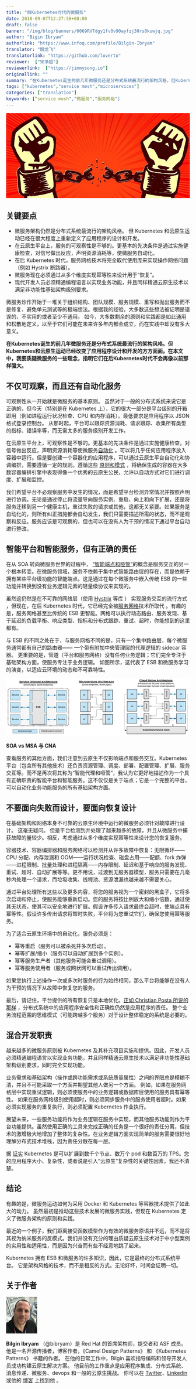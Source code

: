 ```yaml
---
title: "后Kubernetes时代的微服务"
date: 2018-09-07T12:27:58+08:00
draft: false
banner: "/img/blog/banners/0069RVTdgy1fv0v90ayfzj30rs0kuwjq.jpg"
author: "Bigin Ibryam"
authorlink: "https://www.infoq.com/profile/Bilgin-Ibryam"
translator: "殷龙飞"
translatorlink: "https://github.com/loverto"
reviewer:  ["宋净超"]
reviewerlink:  ["https://jimmysong.io"]
originallink: ""
summary: "在Kubernetes诞生的前几年微服务还是分布式系统最流行的架构风格。但Kubernetes和云原生运动已经改变了应用程序设计和开发的方方面面。在本文中，我要质疑微服务的一些理念，指明它们在后Kubernetes时代不会再像以前那样强大。"
tags: ["kubernetes","service mesh","microservices"]
categories: ["translation"]
keywords: [“service mesh","微服务","服务网格"]
---
```


![](006tNbRwgy1fuxayjq7oej30n30ammzp.jpg)

## 关键要点

- 微服务架构仍然是分布式系统最流行的架构风格。 但 Kubernetes 和云原生运动已经在很大程度上重新定义了应用程序的设计和开发。
- 在云原生平台上，服务的可观察性是不够的。更基本的先决条件是通过实施健康检查，对信号做出反应，声明资源消耗等，使微服务自动化。
- 在后 Kubernetes 时代，服务网格技术将完全取代使用库来实现操作网络问题（例如 Hystrix 断路器）。
- 微服务现在必须通过从多个维度实现幂等性来设计用于“恢复”。
- 现代开发人员必须精通编程语言以实现业务功能，并且同样精通云原生技术以满足非功能性基础架构级别要求。

微服务炒作开始于一堆关于组织结构、团队规模、服务规模、重写和抛出服务而不是修复、避免单元测试等的极端想法。根据我的经验，大多数这些想法被证明是错误的，不实用的或者至少不通用。 如今，大多数剩余的原则和实践都是如此通用和松散地定义，以至于它们可能在未来许多年内都会成立，而在实践中却没有多大意义。

**在Kubernetes诞生的前几年微服务还是分布式系统最流行的架构风格。但Kubernetes和云原生运动已经改变了应用程序设计和开发的方方面面。在本文中，我要质疑微服务的一些理念，指明它们在后Kubernetes时代不会再像以前那样强大。**

## 不仅可观察，而且还有自动化服务

可观察性从一开始就是微服务的基本原则。 虽然对于一般的分布式系统来说它是正确的，但今天（特别是在 Kubernetes 上），它的很大一部分是平台级别的开箱即用（例如进程运行状况检查、CPU 和内存消耗）。最低要求是应用程序以 JSON 格式登录控制台。 从那时起，平台可以跟踪资源消耗、请求跟踪、收集所有类型的指标、错误率等，而无需太多的服务级别开发工作。

在云原生平台上，可观察性是不够的。更基本的先决条件是通过实施健康检查，对信号做出反应，声明资源消耗等使微服务[自动化](https://www.redhat.com/en/resources/cloud-native-container-design-whitepaper) 。可以将几乎任何应用程序放入容器中运行。但是要创建一个容器化的应用程序，可以通过云原生平台自动化和协调编排，需要遵循一定的规则。遵循这些 [原则和模式](https://leanpub.com/k8spatterns/) ，将确保生成的容器在大多数容器编排引擎中表现得像一个优秀的云原生公民，允许以自动方式对它们进行调度、扩展和监控。

我们希望平台不必观察服务中发生的情况，而是希望平台检测异常情况并按照声明进行协调。无论是通过停止将流量导向服务实例、重启、向上和向下扩展，还是将服务迁移到另一个健康主机，重试失败的请求或其他，这都无关紧要。如果服务是自动化的，则所有纠正措施都会自动发生，我们只需要描述所需的状态，而不是观察和反应。服务应该是可观察的，但也可以在没有人为干预的情况下通过平台自动进行整改。

## 智能平台和智能服务，但有正确的责任

在从 SOA 转向微服务世界的过程中， [“智能端点和哑管”](https://martinfowler.com/articles/microservices.html#SmartEndpointsAndDumbPipes)的概念是服务交互的另一个根本转变。在微服务领域，服务不依赖于集中式智能路由层的存在，而是依赖于拥有某些平台级功能的智能端点。这是通过在每个微服务中嵌入传统 ESB 的一些功能并转换到没有业务逻辑元素的轻量级协议来实现的。

虽然这仍然是在不可靠的网络层（使用 [Hystrix](https://github.com/Netflix/Hystrix) 等库 ） 实现服务交互的流行方式 ，但现在，在后 Kubernetes 时代，它已经完全被[服务网格](https://www.cncf.io/blog/2017/04/26/service-mesh-critical-component-cloud-native-stack/)技术所取代 。有趣的是，服务网格甚至比传统的 ESB 更智能。网格可以执行动态路由、服务发现、基于延迟的负载平衡、响应类型、指标和分布式跟踪、重试、超时，你能想到的这里都有。

与 ESB 的不同之处在于，与服务网格不同的是，只有一个集中路由层，每个微服务通常都有自己的路由器—— 一个带有附加中央管理层的代理逻辑的 sidecar 容器。 更重要的是，管道（平台和服务网格）没有任何业务逻辑；它们完全专注于基础架构方面，使服务专注于业务逻辑。 如图所示，这代表了 ESB 和微服务学习的演变，以适应云环境的动态和不可靠特性。

![](006tSBxtly1fuwq6pf4fyj30gn057gnd.jpg)

**SOA vs MSA 与 CNA**

查看服务的其他方面，我们注意到云原生不仅影响端点和服务交互。Kubernetes 平台（包含所有其他技术）还负责资源管理、调度、部署、配置管理、扩展、服务交互等。而不是再次将其称为“智能代理和哑管”，我认为它更好地描述作为一个具有正确职责的智能平台和智能服务。这不仅仅是关于端点；它是一个完整的平台，可以自动化业务功能服务的所有基础架构方面。

## 不要面向失败而设计，要面向恢复设计

在基础架构和网络本身不可靠的云原生环境中运行的微服务必须针对故障进行设计。 这毫无疑问。 但是平台检测到并处理了越来越多的故障，并且从微服务中捕获故障的量较少。相反，考虑通过从多个维度实现幂等性来设计您的恢复服务。

容器技术、容器编排器和服务网络可以检测并从许多故障中恢复：无限循环——CPU 分配、内存泄漏和 OOM——运行状况检查、磁盘占用——配额、fork 炸弹——进程限制、批量处理和进程隔离——内存限制、延迟和基于响应的服务发现、重试、超时、自动扩展等等。更不用说，过渡到无服务器模型，服务只需要在几毫秒内处理一个请求，而垃圾收集、线程池、资源泄漏也越来越不需要关心。

通过平台处理所有这些以及更多内容，将您的服务视为一个密封的黑盒子，它将多次启动和停止，使服务能够重新启动。您的服务将按比例放大和缩小倍数，通过使其无状态，使其可以安全地进行扩展。假设许多传入请求最终会超时，使端点具有幂等性。假设许多传出请求将暂时失败，平台将为您重试它们，确保您使用幂等服务。

为了适合云原生环境中的自动化，服务必须是：

- 幂等重启（服务可以被杀死并多次启动）。
- 幂等扩展/缩小（服务可以自动扩展到多个实例）。
- 幂等服务生产者（其他服务可能会重试调用）。
- 幂等服务使用者（服务或网状网可以重试传出调用）。

如果您执行上述操作一次或多次时服务的行为始终相同，那么平台将能够在没有人为干预的情况下从故障中恢复您的服务。

最后，请记住，平台提供的所有恢复只是本地优化。[正如 Christian Posta 所说的那样](http://blog.christianposta.com/microservices/application-safety-and-correctness-cannot-be-offloaded-to-istio-or-any-service-mesh/) ，分布式系统中的应用程序安全性和正确性仍然是应用程序的责任。 整个业务流程范围的思维模式（可能跨越多个服务）对于设计整体稳定的系统是必要的。

## 混合开发职责

越来越多的微服务原则被 Kubernetes 及其补充项目实施和提供。因此，开发人员必须精通编程语言以实现业务功能，并且同样精通云原生技术以满足非功能性基础架构级别要求，同时完全实现功能。

业务需求和基础架构（操作或跨功能需求或系统质量属性）之间的界限总是模糊不清，并且不可能采取一个方面并期望其他人做另一个方面。 例如，如果在服务网格层中实现重试逻辑，则必须使服务中的业务逻辑或数据库层使用的服务具有幂等性。 如果在服务网格级别使用超时，则必须同步服务中的服务使用者超时。如果必须实现服务的重复执行，则必须配置 Kubernetes 作业执行。

展望未来，一些服务功能将作为业务逻辑在服务中实现，而其他服务功能则作为平台功能提供。虽然使用正确的工具来完成正确的任务是一个很好的责任分离，但技术的激增极大地增加了整体的复杂性。在业务逻辑方面实现简单的服务需要很好地理解分布式技术堆栈，因为责任分散在每一层。

据 [证实](https://kubernetes.io/blog/2016/03/1000-nodes-and-beyond-updates-to-kubernetes-performance-and-scalability-in-12/) Kubernetes 是可以扩展到数千个节点、数万个 pod 和数百万的 TPS。您的应用程序大小、复杂性，或者说是引入“云原生”复杂性的关键性因素，我还不清楚。

## 结论

有趣的是，微服务运动如何为采用 Docker 和 Kubernetes 等容器技术提供了如此大的动力。 虽然最初是推动这些技术发展的微服务实践，但现在 Kubernetes 定义了微服务架构的原则和实践。

最近的一个例子，我们距离接受函数模型作为有效的微服务原语并不远，而不是将其视为纳米服务的反模式。我们并没有充分的理由质疑云原生技术对于中小型案例的实用性和适用性，而是因为兴奋而有些不经意地跳了起来。

Kubernetes 拥有 ESB 和微服务的许多知识，因此，它是最终的分布式系统平台。 它是架构风格的技术，而不是相反的方式。无论好坏，时间会证明一切。

## 关于作者

![](006tSBxtly1fuwq6p5tm2j302d02sq2y.jpg)

**Bilgin Ibryam**  （@bibryam）是 Red Hat 的首席架构师，提交者和 ASF 成员。 他是一名开源传播者，博客作者，《Camel Design Patterns》 和 《Kubernetes Patterns》 书籍的作者。 在他的日常工作中，Bilgin 喜欢指导编码和领导开发人员成功构建云原生解决方案。 他目前的工作重点是应用程序集成、分布式系统、消息传递、微服务、devops 和一般的云原生挑战。 你可以在  [Twitter](https://twitter.com/bibryam)、[Linkedin](https://uk.linkedin.com/in/bibryam)  或他的  [博客](http://www.ofbizian.com/) 上找到他 。

